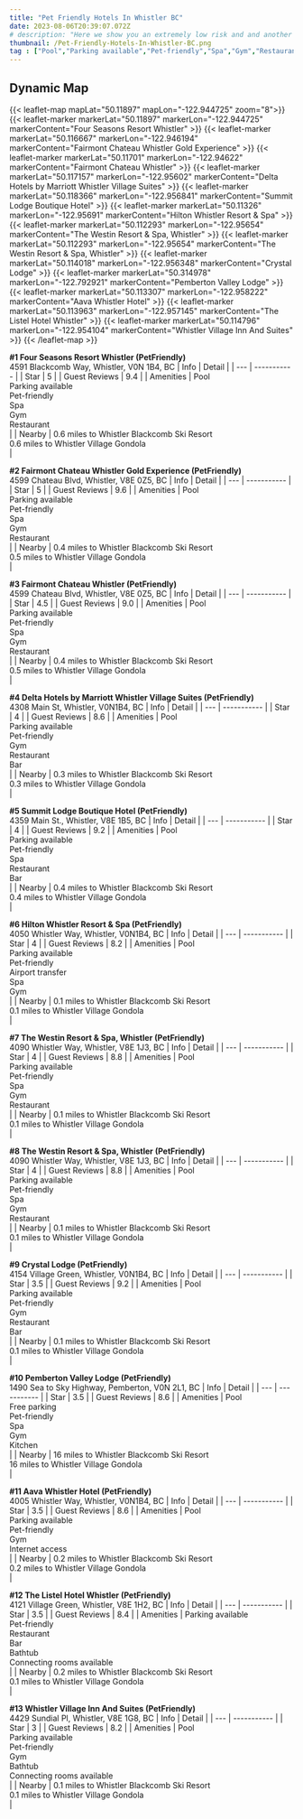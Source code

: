 ```yaml
---
title: "Pet Friendly Hotels In Whistler BC"
date: 2023-08-06T20:39:07.072Z
# description: "Here we show you an extremely low risk and and another medium risk approach to earn passive income "
thumbnail: /Pet-Friendly-Hotels-In-Whistler-BC.png
tag : ["Pool","Parking available","Pet-friendly","Spa","Gym","Restaurant","Bar","Airport transfer","Free parking","Kitchen","Internet access","Bathtub","Connecting rooms available"]
---
```


## Dynamic Map
{{< leaflet-map  mapLat="50.11897" mapLon="-122.944725" zoom="8">}}
    {{< leaflet-marker markerLat="50.11897" markerLon="-122.944725" markerContent="Four Seasons Resort Whistler" >}}
    {{< leaflet-marker markerLat="50.116667" markerLon="-122.946194" markerContent="Fairmont Chateau Whistler Gold Experience" >}}
    {{< leaflet-marker markerLat="50.11701" markerLon="-122.94622" markerContent="Fairmont Chateau Whistler" >}}
    {{< leaflet-marker markerLat="50.117157" markerLon="-122.95602" markerContent="Delta Hotels by Marriott Whistler Village Suites" >}}
    {{< leaflet-marker markerLat="50.118366" markerLon="-122.956841" markerContent="Summit Lodge Boutique Hotel" >}}
    {{< leaflet-marker markerLat="50.11326" markerLon="-122.95691" markerContent="Hilton Whistler Resort & Spa" >}}
    {{< leaflet-marker markerLat="50.112293" markerLon="-122.95654" markerContent="The Westin Resort & Spa, Whistler" >}}
    {{< leaflet-marker markerLat="50.112293" markerLon="-122.95654" markerContent="The Westin Resort & Spa, Whistler" >}}
    {{< leaflet-marker markerLat="50.114018" markerLon="-122.956348" markerContent="Crystal Lodge" >}}
    {{< leaflet-marker markerLat="50.314978" markerLon="-122.792921" markerContent="Pemberton Valley Lodge" >}}
    {{< leaflet-marker markerLat="50.113307" markerLon="-122.958222" markerContent="Aava Whistler Hotel" >}}
    {{< leaflet-marker markerLat="50.113963" markerLon="-122.957145" markerContent="The Listel Hotel Whistler" >}}
    {{< leaflet-marker markerLat="50.114796" markerLon="-122.954104" markerContent="Whistler Village Inn And Suites" >}}
{{< /leaflet-map >}}


**#1 Four Seasons Resort Whistler (PetFriendly)**<br>4591 Blackcomb Way, Whistler, V0N 1B4, BC
| Info | Detail |
| --- | ----------- |
| Star | 5 |
| Guest Reviews | 9.4 |
| Amenities | Pool<br>Parking available<br>Pet-friendly<br>Spa<br>Gym<br>Restaurant<br> |
| Nearby | 0.6 miles to Whistler Blackcomb Ski Resort<br>0.6 miles to Whistler Village Gondola<br> |

**#2 Fairmont Chateau Whistler Gold Experience (PetFriendly)**<br>4599 Chateau Blvd, Whistler, V8E 0Z5, BC
| Info | Detail |
| --- | ----------- |
| Star | 5 |
| Guest Reviews | 9.6 |
| Amenities | Pool<br>Parking available<br>Pet-friendly<br>Spa<br>Gym<br>Restaurant<br> |
| Nearby | 0.4 miles to Whistler Blackcomb Ski Resort<br>0.5 miles to Whistler Village Gondola<br> |

**#3 Fairmont Chateau Whistler (PetFriendly)**<br>4599 Chateau Blvd, Whistler, V8E 0Z5, BC
| Info | Detail |
| --- | ----------- |
| Star | 4.5 |
| Guest Reviews | 9.0 |
| Amenities | Pool<br>Parking available<br>Pet-friendly<br>Spa<br>Gym<br>Restaurant<br> |
| Nearby | 0.4 miles to Whistler Blackcomb Ski Resort<br>0.5 miles to Whistler Village Gondola<br> |

**#4 Delta Hotels by Marriott Whistler Village Suites (PetFriendly)**<br>4308 Main St, Whistler, V0N1B4, BC
| Info | Detail |
| --- | ----------- |
| Star | 4 |
| Guest Reviews | 8.6 |
| Amenities | Pool<br>Parking available<br>Pet-friendly<br>Gym<br>Restaurant<br>Bar<br> |
| Nearby | 0.3 miles to Whistler Blackcomb Ski Resort<br>0.3 miles to Whistler Village Gondola<br> |

**#5 Summit Lodge Boutique Hotel (PetFriendly)**<br>4359 Main St., Whistler, V8E 1B5, BC
| Info | Detail |
| --- | ----------- |
| Star | 4 |
| Guest Reviews | 9.2 |
| Amenities | Pool<br>Parking available<br>Pet-friendly<br>Spa<br>Restaurant<br>Bar<br> |
| Nearby | 0.4 miles to Whistler Blackcomb Ski Resort<br>0.4 miles to Whistler Village Gondola<br> |

**#6 Hilton Whistler Resort & Spa (PetFriendly)**<br>4050 Whistler Way, Whistler, V0N1B4, BC
| Info | Detail |
| --- | ----------- |
| Star | 4 |
| Guest Reviews | 8.2 |
| Amenities | Pool<br>Parking available<br>Pet-friendly<br>Airport transfer<br>Spa<br>Gym<br> |
| Nearby | 0.1 miles to Whistler Blackcomb Ski Resort<br>0.1 miles to Whistler Village Gondola<br> |

**#7 The Westin Resort & Spa, Whistler (PetFriendly)**<br>4090 Whistler Way, Whistler, V8E 1J3, BC
| Info | Detail |
| --- | ----------- |
| Star | 4 |
| Guest Reviews | 8.8 |
| Amenities | Pool<br>Parking available<br>Pet-friendly<br>Spa<br>Gym<br>Restaurant<br> |
| Nearby | 0.1 miles to Whistler Blackcomb Ski Resort<br>0.1 miles to Whistler Village Gondola<br> |

**#8 The Westin Resort & Spa, Whistler (PetFriendly)**<br>4090 Whistler Way, Whistler, V8E 1J3, BC
| Info | Detail |
| --- | ----------- |
| Star | 4 |
| Guest Reviews | 8.8 |
| Amenities | Pool<br>Parking available<br>Pet-friendly<br>Spa<br>Gym<br>Restaurant<br> |
| Nearby | 0.1 miles to Whistler Blackcomb Ski Resort<br>0.1 miles to Whistler Village Gondola<br> |

**#9 Crystal Lodge (PetFriendly)**<br>4154 Village Green, Whistler, V0N1B4, BC
| Info | Detail |
| --- | ----------- |
| Star | 3.5 |
| Guest Reviews | 9.2 |
| Amenities | Pool<br>Parking available<br>Pet-friendly<br>Gym<br>Restaurant<br>Bar<br> |
| Nearby | 0.1 miles to Whistler Blackcomb Ski Resort<br>0.1 miles to Whistler Village Gondola<br> |

**#10 Pemberton Valley Lodge (PetFriendly)**<br>1490 Sea to Sky Highway, Pemberton, V0N 2L1, BC
| Info | Detail |
| --- | ----------- |
| Star | 3.5 |
| Guest Reviews | 8.6 |
| Amenities | Pool<br>Free parking<br>Pet-friendly<br>Spa<br>Gym<br>Kitchen<br> |
| Nearby | 16 miles to Whistler Blackcomb Ski Resort<br>16 miles to Whistler Village Gondola<br> |

**#11 Aava Whistler Hotel (PetFriendly)**<br>4005 Whistler Way, Whistler, V0N1B4, BC
| Info | Detail |
| --- | ----------- |
| Star | 3.5 |
| Guest Reviews | 8.6 |
| Amenities | Pool<br>Parking available<br>Pet-friendly<br>Gym<br>Internet access<br> |
| Nearby | 0.2 miles to Whistler Blackcomb Ski Resort<br>0.2 miles to Whistler Village Gondola<br> |

**#12 The Listel Hotel Whistler (PetFriendly)**<br>4121 Village Green, Whistler, V8E 1H2, BC
| Info | Detail |
| --- | ----------- |
| Star | 3.5 |
| Guest Reviews | 8.4 |
| Amenities | Parking available<br>Pet-friendly<br>Restaurant<br>Bar<br>Bathtub<br>Connecting rooms available<br> |
| Nearby | 0.2 miles to Whistler Blackcomb Ski Resort<br>0.1 miles to Whistler Village Gondola<br> |

**#13 Whistler Village Inn And Suites (PetFriendly)**<br>4429 Sundial Pl, Whistler, V8E 1G8, BC
| Info | Detail |
| --- | ----------- |
| Star | 3 |
| Guest Reviews | 8.2 |
| Amenities | Pool<br>Parking available<br>Pet-friendly<br>Gym<br>Bathtub<br>Connecting rooms available<br> |
| Nearby | 0.1 miles to Whistler Blackcomb Ski Resort<br>0.1 miles to Whistler Village Gondola<br> |

